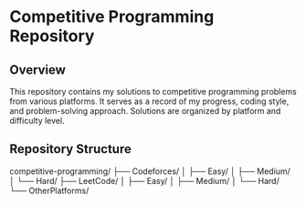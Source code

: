 # Competitive Programming Repository

## Overview
This repository contains my solutions to competitive programming problems from various platforms. It serves as a record of my progress, coding style, and problem-solving approach. Solutions are organized by platform and difficulty level.

## Repository Structure

competitive-programming/
├── Codeforces/
│   ├── Easy/
│   ├── Medium/
│   └── Hard/
├── LeetCode/
│   ├── Easy/
│   ├── Medium/
│   └── Hard/
└── OtherPlatforms/

